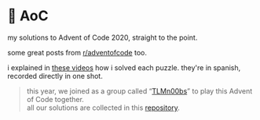 # 🎄 AoC
my solutions to Advent of Code 2020, straight to the point.

some great posts from [r/adventofcode](https://www.reddit.com/r/adventofcode) too.

i explained in [these videos](https://fediverse.tv/c/adventofcode2020/) how i solved each puzzle.
they're in spanish, recorded directly in one shot.

> this year, we joined as a group called “[TLMn00bs](https://github.com/TLMn00bs)” to play this Advent of Code together.  
all our solutions are collected in this [repository](https://github.com/TLMn00bs/advent-of-code).
